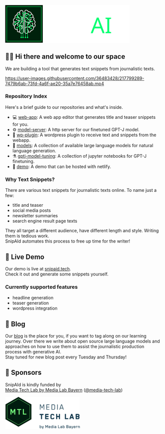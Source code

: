 <img src="/profile/snipaid.png" width="400px" />

## ✍🏼 Hi there and welcome to our space 

We are building a tool that generates text snippets from journalistic texts.

https://user-images.githubusercontent.com/36483428/217799289-7479b6ab-73fd-4a6f-ae20-35a7e76458ab.mp4

### Repository Index

Here's a brief guide to our repositories and what's inside.

- 💻 [web-app](https://github.com/snipaid-nlg/web-app): A web app editor that generates title and teaser snippets for you.
- ⚙️ [model-server](https://github.com/snipaid-nlg/gptj-model-server): A http server for our finetuned GPT-J model.
- 🧩 [wp-plugin](https://github.com/snipaid-nlg/wp-plugin): A wordpress plugin to receive text and snippets from the webapp.
- 📃 [models](https://github.com/snipaid-nlg/models): A collection of available large language models for natural language generation.
- ⚗️ [gptj-model-tuning](https://github.com/snipaid-nlg/gptj-model-tuning): A collection of jupyter notebooks for GPT-J finetuning.
- 🔗 [demo](https://github.com/snipaid-nlg/demo): A demo that can be hosted with netlify.

### Why Text Snippets?

There are various text snippets for journalistic texts online. To name just a few:

- title and teaser
- social media posts
- newsletter summaries
- search engine result page texts

They all target a different audience, have different length and style. Writing them is tedious work. \
SnipAId automates this process to free up time for the writer!

## 🎉 Live Demo

Our demo is live at [snipaid.tech](https://snipaid.tech). \
Check it out and generate some snippets yourself.

### Currently supported features
- headline generation
- teaser generation
- wordpress integration

## 📝 Blog

Our [blog](https://snipaid-nlg.github.io/) is the place for you, if you want to tag along on our learning journey. Over there we write about open source large language models and approaches on how to use them to assist the journalistic production process with generative AI.  
Stay tuned for new blog post every Tuesday and Thursday! 

## 💸 Sponsors

SnipAId is kindly funded by \
<a href="https://media-tech-lab.com">Media Tech Lab by Media Lab Bayern</a> (<a href="https://github.com/media-tech-lab">@media-tech-lab</a>)

<img src="https://github.com/media-tech-lab/.github/blob/main/assets/mtl-powered-by.png" width="240" title="Media Tech Lab powered by logo">
